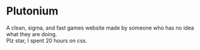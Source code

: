 # Plutonium
A clean, sigma, and fast games website made by someone who has no idea what they are doing.
<br>Plz star, I spent 20 hours on css.
